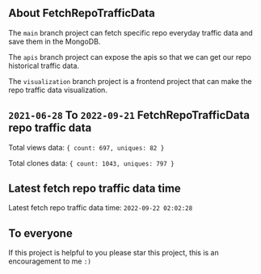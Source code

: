 ## About FetchRepoTrafficData

The `main` branch project can fetch specific repo everyday traffic data and save them in the MongoDB.

The `apis` branch project can expose the apis so that we can get our repo historical traffic data.

The `visualization` branch project is a frontend project that can make the repo traffic data visualization.

## `2021-06-28` To `2022-09-21` FetchRepoTrafficData repo traffic data

Total views data: `{ count: 697, uniques: 82 }`

Total clones data: `{ count: 1043, uniques: 797 }`

## Latest fetch repo traffic data time

Latest fetch repo traffic data time: `2022-09-22 02:02:28`

## To everyone

If this project is helpful to you please star this project, this is an encouragement to me `:)`



